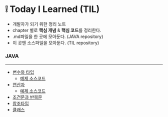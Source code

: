 # :grey_exclamation: Today I Learned (TIL) 

- 개발자가 되기 위한 정리 노트 
- chapter 별로 **핵심 개념** & **핵심 코드**를 정리한다.
- .md파일을 한 곳에 모아둔다. (JAVA repository)
- 이 곳엔 소스파일을 모아둔다. (TIL repository)



### JAVA 

---

- [변수와 타입](https://github.com/jisuMin/Java/blob/aa0ec0d85742f2dfad77da4a628969bf83d2cc50/Variable%20&%20type.md)
    - [예제 소스코드](https://github.com/jisuMin/TIL/blob/55dc403984885a6b9fb86af8821fa02b7e2850c9/JAVA/day02/VariableTest.java)
- [연산자](https://github.com/jisuMin/Java/blob/2e6dbad66347f26ff39dde7411b9eda57123151e/Operator.md)
    - [예제 소스코드](https://github.com/jisuMin/TIL/blob/977dc1576c84ec08a073424dda5674058a8315ad/JAVA/day02/CastingTest.java)
- [조건문과 반복문]()
- [참조타입]()
- [클래스]()